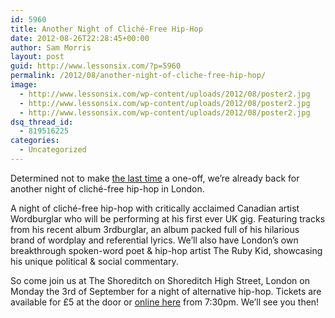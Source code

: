 ```yaml
---
id: 5960
title: Another Night of Cliché-Free Hip-Hop
date: 2012-08-26T22:28:45+00:00
author: Sam Morris
layout: post
guid: http://www.lessonsix.com/?p=5960
permalink: /2012/08/another-night-of-cliche-free-hip-hop/
image:
  - http://www.lessonsix.com/wp-content/uploads/2012/08/poster2.jpg
  - http://www.lessonsix.com/wp-content/uploads/2012/08/poster2.jpg
  - http://www.lessonsix.com/wp-content/uploads/2012/08/poster2.jpg
dsq_thread_id:
  - 819516225
categories:
  - Uncategorized
---
```

Determined not to make [the last time](http://www.lessonsix.com/2012/08/a-night-of-cliche-free-hip-hop/) a one-off, we&#8217;re already back for another night of cliché-free hip-hop in London.

A night of cliché-free hip-hop with critically acclaimed Canadian artist Wordburglar who will be performing at his first ever UK gig. Featuring tracks from his recent album 3rdburglar, an album packed full of his hilarious brand of wordplay and referential lyrics. We&#8217;ll also have London&#8217;s own breakthrough spoken-word poet & hip-hop artist The Ruby Kid, showcasing his unique political & social commentary.

So come join us at The Shoreditch on Shoreditch High Street, London on Monday the 3rd of September for a night of alternative hip-hop. Tickets are available for £5 at the door or [online here](http://lessonsix-efbevent.eventbrite.com/) from 7:30pm. We&#8217;ll see you then!